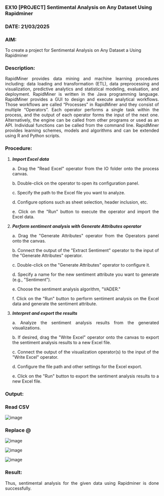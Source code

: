 ### EX10 [PROJECT] Sentimental Analysis on Any Dataset Using Rapidminer
### DATE: 21/03/2025
### AIM:
To create a project for Sentimental Analysis on Any Dataset a Using Rapidminer
### Description: 
<div align = "justify">

RapidMiner provides data mining and machine learning procedures including: data loading and transformation (ETL), data preprocessing and visualization, predictive analytics and statistical modeling, evaluation, and deployment. RapidMiner is written in the Java programming language. RapidMiner provides a GUI to design and execute analytical workflows. Those workflows are called “Processes” in RapidMiner and they consist of multiple “Operators”. Each operator performs a single task within the process, and the output of each operator forms the input of the next one. Alternatively, the engine can be called from other programs or used as an API. Individual functions can be called from the command line. RapidMiner provides learning schemes, models and algorithms and can be extended using R and Python scripts.


### Procedure:
1) ***Import Excel data***
    <p>a. Drag the "Read Excel" operator from the IO folder onto the process canvas.
    <p>b. Double-click on the operator to open its configuration panel.
    <p>c. Specify the path to the Excel file you want to analyze.
    <p>d. Configure options such as sheet selection, header inclusion, etc.
    <p>e. Click on the "Run" button to execute the operator and import the Excel data.
2) ***Perform sentiment analysis with Generate Attributes operator***
    <p>a. Drag the "Generate Attributes" operator from the Operators panel onto the canvas.
    <p>b. Connect the output of the "Extract Sentiment" operator to the input of the "Generate Attributes" operator.
    <p>c. Double-click on the "Generate Attributes" operator to configure it.
    <p>d. Specify a name for the new sentiment attribute you want to generate (e.g., "Sentiment").
    <p>e. Choose the sentiment analysis algorithm, "VADER."
    <p>f. Click on the "Run" button to perform sentiment analysis on the Excel data and generate the sentiment attribute.
3) ***Interpret and export the results***
    <p>a. Analyze the sentiment analysis results from the generated visualizations.
    <p>b. If desired, drag the "Write Excel" operator onto the canvas to export the sentiment analysis results to a new Excel file.
    <p>c. Connect the output of the visualization operator(s) to the input of the "Write Excel" operator.
    <p>d. Configure the file path and other settings for the Excel export.
    <p>e. Click on the "Run" button to export the sentiment analysis results to a new Excel file.

### Output:

### Read CSV

![image](https://github.com/user-attachments/assets/ab935474-1664-4f09-8140-11f1c5d8a92a)

### Replace @

![image](https://github.com/user-attachments/assets/5063c65a-6018-4f0e-a56d-2e3101d1708a)

![image](https://github.com/user-attachments/assets/00002b74-5229-4df6-8b8d-6a3eafbb8d5f)

![image](https://github.com/user-attachments/assets/17839eac-021f-4b4e-9d6b-766f53fb94a4)

### Result:

Thus, sentimental analysis for the given data using Rapidminer is done successfully.

